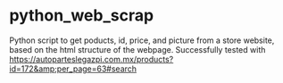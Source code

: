 # python_web_scrap
Python script to get poducts, id, price, and picture from a store website, based on the html structure of the webpage. Successfully tested with https://autoparteslegazpi.com.mx/products?id=172&amp;per_page=63#search

